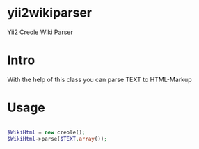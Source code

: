 yii2wikiparser
==============

Yii2 Creole Wiki Parser

Intro
=====

With the help of this class you can parse TEXT to HTML-Markup

Usage
=====

```php

$WikiHtml = new creole();
$WikiHtml->parse($TEXT,array());

```